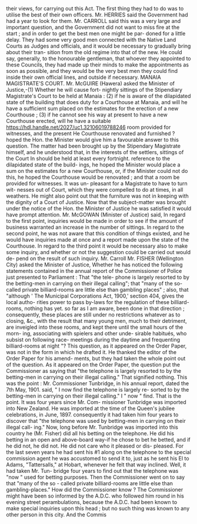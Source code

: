 their views, for carrying out this Act. The first thing they had to do was to utilise the best of their own officers. Mr. HERRIES said the Government had had a year to look for them. Mr. CARROLL said this was a very large and important question, and the Government did not want to miss fire at the start ; and in order to get the best men one might be par- doned for a little delay. They had some very good men connected with the Native Land Courts as Judges and officials, and it would be necessary to gradually bring about their tran- sition from the old regime into that of the new. He could say, generally, to the honourable gentleman, that whoever they appointed to these Councils, they had made up their minds to make the appointments as soon as possible, and they would be the very best men they could find inside their own official lines, and outside if necessary. MANAIA MAGISTRATE'S COURT. Mr. McGUIRE (Hawera) asked the Minister of Justice,-(1) Whether he will cause fort- nightly sittings of the Stipendiary Magistrate's Court to be held at Manaia : (2) if he is aware of the dilapidated state of the building that does duty for a Courthouse at Manaia, and will he have a sufficient sum placed on the estimates for the erection of a new Courthouse ; (3) if he cannot see his way at present to have a new Courthouse erected, will he have a suitable https://hdl.handle.net/2027/uc1.32106019788246 room provided for witnesses, and the present He Courthouse renovated and furnished ? hoped the Hon. the Minister would give him a favourable answer to this question. The matter had been brought up by the Stipendary Magistrate himself, and he understood that, in the interests of the settlers, sittings of the Court In should be held at least every fortnight. reference to the dilapidated state of the build- ings, he hoped the Minister would place a sum on the estimates for a new Courthouse, or, if the Minister could not do this, he hoped the Courthouse would be renovated ; and that a room be provided for witnesses. It was un- pleasant for a Magistrate to have to turn wit- nesses out of Court, which they were compelled to do at times, in all weathers. He might also point out that the furniture was not in keeping with the dignity of a Court of Justice. Now that the subject-matter was brought under the notice of the Hon. the Minister of Justice he was satisfied it would have prompt attention. Mr. McGOWAN (Minister of Justice) said, In regard to the first point, inquiries would be made in order to see if the amount of business warranted an increase in the number of sittings. In regard to the second point, he was not aware that this condition of things existed, and he would have inquiries made at once and a report made upon the state of the Courthouse. In regard to the third point it would be necessary also to make some inquiry, and whether or not the suggestion could be carried out would de- pend on the result of such inquiry. Mr. Carroll Mr. FISHER (Wellington City) asked the Minister of Justice, Whether he has noticed the following statements contained in the annual report of the Commissioner of Police just presented to Parliament : That "the tele- phone is largely resorted to by the betting-men in carrying on their illegal calling"; that "many of the so-called private billiard-rooms are little else than gambling places" ; also, that "although ' The Municipal Corporations Act, 1900,' section 404, gives the local autho- rities power to pass by-laws for the regulation of these billiard-rooms, nothing has yet. so far as I am aware, been done in that direction ; consequently, these places are still under no restrictions whatever as to closing, &c., with the result that many young men, much to their detriment, are inveigled into these rooms, and kept there until the small hours of the morn- ing, associating with spielers and other unde- sirable habitués, who subsist on following race- meetings during the daytime and frequenting billiard-rooms at night "? This question, as it appeared on the Order Paper, was not in the form in which he drafted it. He thanked the editor of the Order Paper for his amend- ments, but they had taken the whole point out of the question. As it appeared on the Order Paper, the question put the Commissioner as saying that "the telephone is largely resorted to by the betting-men in carrying on their illegal calling." That signified nothing. This was the point : Mr. Commissioner Tunbridge, in his annual report, dated the 7th May, 1901. said, " I now find the telephone is largely re- sorted to by the betting-men in carrying on their illegal calling." I " now " find. That is the point. It was four years since Mr. Com- missioner Tunbridge was imported into New Zealand. He was imported at the time of the Queen's jubilee celebrations, in June, 1897. consequently it had taken him four years to discover that "the telephone was used by betting-men in carrying on their illegal call- ing." Now, long before Mr. Tunbridge was imported into this country he (Mr. Fisher) did all his betting on the telephone. He did his betting in an open and above-board way-if he chose to bet he betted, and if he did not, he did not. He did not care who it pleased or dis- pleased. For the last seven years he had sent his #1 along on the telephone to the special commission agent he was accustomed to send it to, just as he sent his El to Adams, "Tattersalls," at Hobart, whenever he felt that way inclined. Well, it had taken Mr. Tun- bridge four years to find out that the telephone was "now " used for betting purposes. Then the Commissioner went on to say that "many of the so - called private billiard-rooms are little else than gambling-places." How did the Commissioner know ? The Commissioner might have been so informed by the A.D.C. who followed him round in his evening street perambulations, because the A.D.C. had been known to make special inquiries upon this head ; but no such thing was known to any other person in this city. And the Commis 